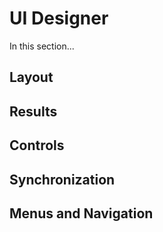 
# UI Designer
In this section...
## Layout
## Results
## Controls
## Synchronization
## Menus and Navigation

<!--stackedit_data:
eyJoaXN0b3J5IjpbMTU2OTk5ODM3MSwtMTg3NzMxMjgzMSwtMT
cyODY4MTQyXX0=
-->